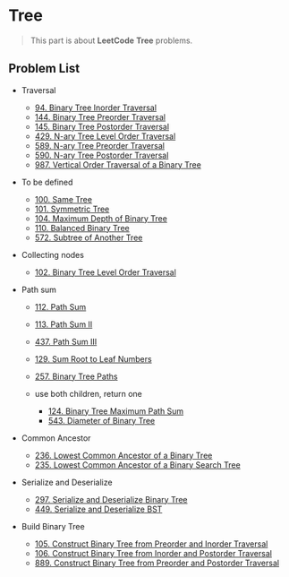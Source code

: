 # Tree

> This part is about **LeetCode** **Tree** problems.


## Problem List

* Traversal
  * [94. Binary Tree Inorder Traversal](leetcode/tree/94.Binary-Tree-Inorder-Traversal.md) 
  * [144. Binary Tree Preorder Traversal](leetcode/tree/144.Binary-Tree-Preorder-Traversal.md)
  * [145. Binary Tree Postorder Traversal](leetcode/tree/145.Binary-Tree-Postorder-Traversal.md)
  * [429. N-ary Tree Level Order Traversal](leetcode/tree/429.N-ary-Tree-Level-Order-Traversal.md)
  * [589. N-ary Tree Preorder Traversal](leetcode/tree/589.N-ary-Tree-Preorder-Traversal.md)
  * [590. N-ary Tree Postorder Traversal](leetcode/tree/590.N-ary-Tree-Postorder-Traversal.md)
  * [987. Vertical Order Traversal of a Binary Tree](leetcode/tree/987.Vertical-Order-Traversal-of-a-Binary-Tree.md)

* To be defined
  * [100. Same Tree](leetcode/tree/100.Same-Tree.md)
  * [101. Symmetric Tree](leetcode/tree/101.Symmetric-Tree.md)
  * [104. Maximum Depth of Binary Tree](leetcode/tree/104.Maximum-Depth-of-Binary-Tree.md)
  * [110. Balanced Binary Tree](leetcode/tree/110.Balanced-Binary-Tree.md)
  * [572. Subtree of Another Tree](leetcode/tree/572.Subtree-of-Another-Tree.md)

* Collecting nodes
  * [102. Binary Tree Level Order Traversal](leetcode/tree/102.Binary-Tree-Level-Order-Traversal.md)

* Path sum
  * [112. Path Sum](leetcode/tree/112.Path-Sum.md)
  * [113. Path Sum II](leetcode/tree/113.Path-Sum-II.md)
  * [437. Path Sum III](leetcode/tree/437.Path-Sum-III.md)

  * [129. Sum Root to Leaf Numbers](leetcode/tree/129.Sum-Root-to-Leaf-Numbers.md)
  * [257. Binary Tree Paths](leetcode/tree/257.Binary-Tree-Paths.md)

  * use both children, return one
    * [124. Binary Tree Maximum Path Sum](leetcode/tree/124.Binary-Tree-Maximum-Path-Sum.md)
    * [543. Diameter of Binary Tree](leetcode/tree/543.Diameter-of-Binary-Tree.md)

* Common Ancestor
  * [236. Lowest Common Ancestor of a Binary Tree](leetcode/tree/236.Lowest-Common-Ancestor-of-a-Binary-Tree.md)
  * [235. Lowest Common Ancestor of a Binary Search Tree](leetcode/tree/235.Lowest-Common-Ancestor-of-a-Binary-Search-Tree.md)

* Serialize and Deserialize
  * [297. Serialize and Deserialize Binary Tree](leetcode/tree/297.Serialize-and-Deserialize-Binary-Tree.md)
  * [449. Serialize and Deserialize BST](leetcode/tree/449.Serialize-and-Deserialize-BST.md)

* Build Binary Tree
  * [105. Construct Binary Tree from Preorder and Inorder Traversal](leetcode/tree/105.Construct-Binary-Tree-from-Preorder-and-Inorder-Traversal.md)
  * [106. Construct Binary Tree from Inorder and Postorder Traversal](leetcode/tree/106.Construct-Binary-Tree-from-Inorder-and-Postorder-Traversal.md)
  * [889. Construct Binary Tree from Preorder and Postorder Traversal](leetcode/tree/889.Construct-Binary-Tree-from-Preorder-and-Postorder-Traversal.md)









